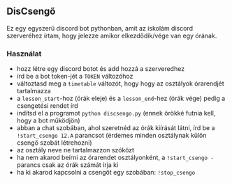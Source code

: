 ## DisCsengő

Ez egy egyszerű discord bot pythonban, amit az iskolám discord szerveréhez írtam, hogy jelezze amikor elkezdődik/vége van egy órának.

### Használat

* hozz létre egy discord botot és add hozzá a szerveredhez
* írd be a bot token-jét a `TOKEN` változóhoz
* változtasd meg a `timetable` változót, hogy hogy az osztályok órarendjét tartalmazza
* a `lesson_start`-hoz (órák eleje) és a `lesson_end`-hez (órák vége) pedig a csengetési rendet írd
* indítsd el a programot `python discsengo.py` (ennek örökké futnia kell, hogy a bot működjön)
* abban a chat szobában, ahol szeretnéd az órák kiírását látni, írd be a `!start_csengo 12.A` parancsot (érdemes minden osztálynak külön csengő szobát létrehozni)
* az osztály neve ne tartalmazzon szóközt
* ha nem akarod beírni az órarendet osztályonként, a `!start_csengo -` parancs csak az órák számát írja ki
* ha ki akarod kapcsolni a csengőt egy szobában: `!stop_csengo`

